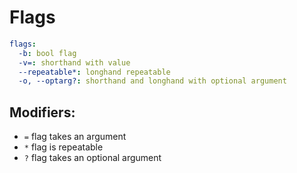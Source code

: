 # Flags

```yaml
flags:
  -b: bool flag
  -v=: shorthand with value
  --repeatable*: longhand repeatable
  -o, --optarg?: shorthand and longhand with optional argument
```

## Modifiers:
- `=` flag takes an argument
- `*` flag is repeatable
- `?` flag takes an optional argument

